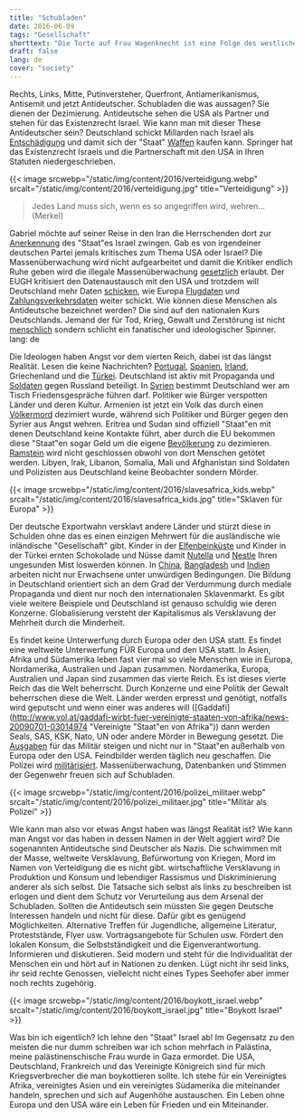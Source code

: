 ```yaml
---
title: "Schubladen"
date: 2016-06-09
tags: "Gesellschaft"
shorttext: "Die Torte auf Frau Wagenknecht ist eine Folge des westlichen einsortieren von Menschen in Schubladen."
draft: false
lang: de
cover: "society"
---
```


Rechts, Links, Mitte, Putinversteher, Querfront, Antiamerikanismus, Antisemit und jetzt Antideutscher. Schubladen die was aussagen? Sie dienen der Dezimierung. Antideutsche sehen die USA als Partner und stehen für das Existenzrecht Israel. Wie kann man mit dieser These Antideutscher sein? Deutschland schickt Millarden nach Israel als [Entschädigung](http://www.bpb.de/apuz/162883/wiedergutmachung-in-deutschland-19451990-ein-ueberblick?p=all "Wiedergutmachung in Deutschland 1945–1990. Ein Überblick") und damit sich der "Staat" [Waffen](http://www.waffenexporte.org/wp-content/uploads/2015/02/Waffen-Ex_Israel2.pdf "Waffenexporte nach Israel als PDF") kaufen kann. Springer hat das Existenzrecht Israels und die Partnerschaft mit den USA in Ihren Statuten niedergeschrieben.

{{< image srcwebp="/static/img/content/2016/verteidigung.webp" srcalt="/static/img/content/2016/verteidigung.jpg" title="Verteidigung" >}}

> Jedes Land muss sich, wenn es so angegriffen wird, wehren... (Merkel)

Gabriel möchte auf seiner Reise in den Iran die Herrschenden dort zur [Anerkennung](http://www.dw.com/de/der-iran-weist-forderung-nach-anerkennung-israels-zur%C3%BCck/a-18595424 "Der Iran weist Forderung nach Anerkennung Israels zurück") des "Staat"es Israel zwingen. Gab es von irgendeiner deutschen Partei jemals kritisches zum Thema USA oder Israel? Die Massenüberwachung wird nicht aufgearbeitet und damit die Kritiker endlich Ruhe geben wird die illegale Massenüberwachung [gesetzlich](http://www.heise.de/newsticker/meldung/BND-Reform-Koalition-will-das-Internet-im-NSA-Stil-ueberwachen-3228466.html "BND-Reform: Koalition will das Internet im NSA-Stil überwachen") erlaubt. Der EUGH kritisiert den Datenaustausch mit den USA und trotzdem will Deutschland mehr Daten [schicken](http://www.dw.com/de/deutschland-und-usa-wollen-mehr-datenaustausch-zur-terrorabwehr/a-19264496 "Deutschland und USA wollen mehr Datenaustausch zur Terrorabwehr"), wie Europa [Flugdaten](https://papersplease.org/wp/wp-content/uploads/2011/11/eu-us-pnr-2011-de.pdf) und [Zahlungsverkehrsdaten](http://www.statewatch.org/news/2010/jun/eu-usa-draft-swift-agreement-com.pdf) weiter schickt. Wie können diese Menschen als Antideutsche bezeichnet werden? Die sind auf den nationalen Kurs Deutschlands. Jemand der für Tod, Krieg, Gewalt und Zerstörung ist nicht [menschlich](http://www.nachdenkseiten.de/upload/bilder/160602_torten-fuer-menschenfeinde.jpg "Antifa zum Tortenterror") sondern schlicht ein fanatischer und ideologischer Spinner.
lang: de

Die Ideologen haben Angst vor dem vierten Reich, dabei ist das längst Realität. Lesen die keine Nachrichten? [Portugal](http://norberthaering.de/de/27-german/news/619-praet-portugal "Die EZB erpresst die portugiesische Regierung"), [Spanien](https://www.bayernkurier.de/wirtschaft/2258-spanien-will-ezb-noch-mehr-amerikanisieren "Spanien will EZB noch mehr amerikanisieren"), [Irland](http://derstandard.at/2000007861429/Wie-die-EZB-Irland-in-die-Knie-Zwang "Wie die EZB Irland in die Knie zwang"), Griechenland und die [Türkei](http://www.dw.com/de/kommentar-europas-schmutziger-und-gef%C3%A4hrlicher-pakt-mit-der-t%C3%BCrkei/a-19128340). Deutschland ist aktiv mit Propaganda und [Soldaten](https://www.neues-deutschland.de/artikel/1014542.nato-schlaengelt-sich-durch-polen.html) gegen Russland beteiligt. In [Syrien](http://www.wissenschaft-und-frieden.de/seite.php?dossierID=084 "Bashar al-Assad Ein Feind wird gemacht") bestimmt Deutschland wer am Tisch Friedensgespräche führen darf. Politiker wie Bürger verspotten Länder und deren Kultur. Armenien ist jetzt ein Volk das durch einen [Völkermord](http://dip21.bundestag.de/dip21/btd/18/086/1808613.pdf "PDF Bundestag") dezimiert wurde, während sich Politiker und Bürger gegen den Syrier aus Angst wehren. Eritrea und Sudan sind offiziell "Staat"en mit denen Deutschland keine Kontakte führt, aber durch die EU bekommen diese "Staat"en sogar Geld um die eigene [Bevölkerung](https://zebralogs.wordpress.com/2016/05/26/wie-europa-mit-brutalen-regimen-kooperiert-um-fluechtlinge-abzuhalten/ "Wie Europa mit brutalen Regimen kooperiert, um Flüchtlinge abzuhalten") zu dezimieren. [Ramstein](http://www.ramstein-kampagne.eu/ "Stopp Ramstein") wird nicht geschlossen obwohl von dort Menschen getötet werden. Libyen, Irak, Libanon, Somalia, Mali und Afghanistan sind Soldaten und Polizisten aus Deutschland keine Beobachter sondern Mörder.

{{< image srcwebp="/static/img/content/2016/slavesafrica_kids.webp" srcalt="/static/img/content/2016/slavesafrica_kids.jpg" title="Sklaven für Europa" >}}

Der deutsche Exportwahn versklavt andere Länder und stürzt diese in Schulden ohne das es einen einzigen Mehrwert für die ausländische wie inländische "Gesellschaft" gibt. Kinder in der [Elfenbeinküste](http://www.spiegel.de/wirtschaft/service/schokolade-kinderarbeit-auf-kakaoplantagen-nimmt-zu-a-1046525.html "Rohstoff für Schokolade: Millionen Kinder müssen auf Kakaoplantagen schuften") und Kinder in der Türkei ernten Schokolade und Nüsse damit [Nutella](https://www.aktiv-gegen-kinderarbeit.de/firma/ferrero/) und [Nestle](https://www.aktiv-gegen-kinderarbeit.de/firma/nestle/) Ihren ungesunden Mist loswerden können. In [China](http://www.aktiv-gegen-kinderarbeit.de/welt/asien/china/), [Bangladesh](http://www.aktiv-gegen-kinderarbeit.de/2015/10/die-textilindustrie-in-bangladesh/) und [Indien](http://www.aktiv-gegen-kinderarbeit.de/welt/asien/indien/) arbeiten nicht nur Erwachsene unter unwürdigen Bedingungen. Die Bildung in Deutschland orientiert sich an dem Grad der Verdummung durch mediale Propaganda und dient nur noch den internationalen Sklavenmarkt. Es gibt viele weitere Beispiele und Deutschland ist genauso schuldig wie deren Konzerne. Globalisierung versteht der Kapitalismus als Versklavung der Mehrheit durch die Minderheit.

Es findet keine Unterwerfung durch Europa oder den USA statt. Es findet eine weltweite Unterwerfung FÜR Europa und den USA statt. In Asien, Afrika und Südamerika leben fast vier mal so viele Menschen wie in Europa, Nordamerika, Australien und Japan zusammen. Nordamerika, Europa, Australien und Japan sind zusammen das vierte Reich. Es ist dieses vierte Reich das die Welt beherrscht. Durch Konzerne und eine Politik der Gewalt beherrschen diese die Welt. Länder werden erpresst und genötigt, notfalls wird geputscht und wenn einer was anderes will ([Gaddafi](http://www.vol.at/gaddafi-wirbt-fuer-vereinigte-staaten-von-afrika/news-20090701-03014974 "Vereinigte "Staat"en von Afrika")) dann werden Seals, SAS, KSK, Nato, UN oder andere Mörder in Bewegung gesetzt. Die [Ausgaben](http://de.statista.com/statistik/daten/studie/157935/umfrage/laender-mit-den-hoechsten-militaerausgaben/ "Ranking der 15 Länder mit den weltweit höchsten Militärausgaben im Jahr 2015 (in Milliarden US-Dollar)") für das Militär steigen und nicht nur in "Staat"en außerhalb von Europa oder den USA. Feindbilder werden täglich neu geschaffen. Die Polizei wird [militärisiert](http://www.surveillance-studies.org/2016/01/crisis-and-control/ "Militarisierung der Polizei weltweit – MILITARIZING POLICE"). Massenüberwachung, Datenbanken und Stimmen der Gegenwehr freuen sich auf Schubladen.

{{< image srcwebp="/static/img/content/2016/polizei_militaer.webp" srcalt="/static/img/content/2016/polizei_militaer.jpg" title="Militär als Polizei" >}}

Wie kann man also vor etwas Angst haben was längst Realität ist? Wie kann man Angst vor das haben in dessen Namen in der Welt aggiert wird? Die sogenannten Antideutsche sind Deutscher als Nazis. Die schwimmen mit der Masse, weltweite Versklavung, Befürwortung von Kriegen, Mord im Namen von Verteidigung die es nicht gibt. wirtschaftliche Versklavung in Produktion und Konsum und lebendiger Rassismus und Diskriminierung anderer als sich selbst. Die Tatsache sich selbst als links zu beschreiben ist erlogen und dient dem Schutz vor Verurteilung aus dem Arsenal der Schubladen. Sollten die Antideutsch sein müssten Sie gegen Deutsche Interessen handeln und nicht für diese. Dafür gibt es genügend Möglichkeiten. Alternative Treffen für Jugendliche, allgemeine Literatur, Proteststände, Flyer usw. Vortragsangebote für Schulen usw. Fördert den lokalen Konsum, die Selbstständigkeit und die Eigenverantwortung. Informieren und diskutieren. Seid modern und steht für die Individualität der Menschen ein und hört auf in Nationen zu denken. Lügt nicht ihr seid links, ihr seid rechte Genossen, vielleicht nicht eines Types Seehofer aber immer noch rechts zugehörig.

{{< image srcwebp="/static/img/content/2016/boykott_israel.webp" srcalt="/static/img/content/2016/boykott_israel.jpg" title="Boykott Israel" >}}

Was bin ich eigentlich? Ich lehne den "Staat" Israel ab! Im Gegensatz zu den meisten die nur dumm schreiben war ich schon mehrfach in Palästina, meine palästinenschische Frau wurde in Gaza ermordet. Die USA, Deutschland, Frankreich und das Vereinigte Königreich sind für mich Kriegsverbrecher die man boykottieren sollte. Ich stehe für ein Vereinigtes Afrika, vereinigtes Asien und ein vereinigtes Südamerika die miteinander handeln, sprechen und sich auf Augenhöhe austauschen.  Ein Leben ohne Europa und den USA wäre ein Leben für Frieden und ein Miteinander.
